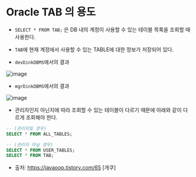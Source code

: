 # Oracle TAB 의 용도

- `SELECT * FROM TAB;` 은 DB 내의 계정이 사용할 수 있는 테이블 목록을 조회할 때 사용한다.

- `TAB`에 현재 계정에서 사용할 수 있는 TABLE에 대한 정보가 저장되어 있다.

- `devDinkDBMS`에서의 결과

![image](https://user-images.githubusercontent.com/77392444/115204301-4bad8880-a133-11eb-860c-2a4aba46bfbf.png)



- `mgrDinkDBMS`에서의 결과

![image](https://user-images.githubusercontent.com/77392444/115204374-5ff18580-a133-11eb-91b9-90b04128aabc.png)


- 관리자인지 아닌지에 따라 조회할 수 있는 테이블이 다르기 때문에 아래와 같이 다르게 조회해야 한다.

```sql
-- (관리자일 경우)
SELECT * FROM ALL_TABLES; 

-- (관리자 아닐 경우)
SELECT * FROM USER_TABLES; 
SELECT * FROM TAB; 
```

- 출처: https://javaoop.tistory.com/65 [개쿠]
